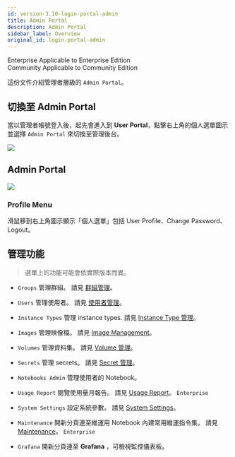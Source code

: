 ```yaml
---
id: version-3.10-login-portal-admin
title: Admin Portal
description: Admin Portal
sidebar_label: Overview
original_id: login-portal-admin
---
```

<div class="label-sect">
  <div class="ee-only tooltip">Enterprise
    <span class="tooltiptext">Applicable to Enterprise Edition</span>
  </div>
  <div class="ce-only tooltip">Community
    <span class="tooltiptext">Applicable to Community Edition</span>
  </div>
</div>

這份文件介紹管理者層級的 `Admin Portal`。

## 切換至 Admin Portal

當以管理者帳號登入後，起先會進入到 **User Portal**，點擊右上角的個人選單圖示並選擇 `Admin Portal` 來切換至管理後台。

![](assets/v3-admin-entry.png)

## Admin Portal

![](assets/v3-admin-portal_v31.png)

### Profile Menu

滑鼠移到右上角圖示顯示「個人選單」包括 User Profile、Change Password、Logout。

## 管理功能

>選單上的功能可能會依實際版本而異。

+ `Groups` 管理群組。 請見 [群組管理](../guide_manual/admin-group-cht)。

+ `Users` 管理使用者。 請見 [使用者管理](../guide_manual/admin-user-cht)。

+ `Instance Types` 管理 instance types. 請見 [Instance Type 管理](../guide_manual/admin-instancetype-cht)。

+ `Images` 管理映像檔。 請見 [Image Management](../guide_manul/../guide_manual/admin-image-cht)。

+ `Volumes` 管理資料集。 請見 [Volume 管理](../guide_manual/admin-volume-cht)。

+ `Secrets` 管理 secrets。 請見 [Secret 管理](../guide_manual/admin-secret-cht)。

+ `Notebooks Admin` 管理使用者的 Notebook。

+ `Usage Report` 閱覽使用量月報告。 請見 [Usage Report](../guide_manual/admin-report-cht)。 `Enterprise`

+ `System Settings` 設定系統參數。 請見 [System Settings](../guide_manual/admin-system-cht)。

+ `Maintenance` 開新分頁連至維運用 Notebook 內建常用維運指令集。 請見 [Maintenance](../maintenance-cht)。 `Enterprise`

+ `Grafana` 開新分頁連至 **Grafana** ，可檢視監控儀表板。


